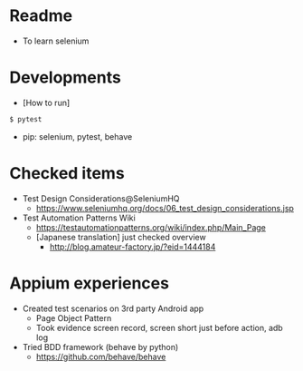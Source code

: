 # Readme
* To learn selenium

# Developments
* [How to run]

```bash
$ pytest
```

* pip: selenium, pytest, behave

# Checked items
* Test Design Considerations@SeleniumHQ
   * https://www.seleniumhq.org/docs/06_test_design_considerations.jsp 
* Test Automation Patterns Wiki
   * https://testautomationpatterns.org/wiki/index.php/Main_Page
   * [Japanese translation] just checked overview
      * http://blog.amateur-factory.jp/?eid=1444184

# Appium experiences
* Created test scenarios on 3rd party Android app
   * Page Object Pattern
   * Took evidence screen record, screen short just before action, adb log
* Tried BDD framework (behave by python)
   * https://github.com/behave/behave